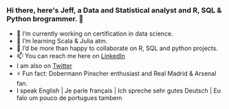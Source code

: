 ### Hi there, here's Jeff, a Data and Statistical analyst and R, SQL & Python brogrammer. 👋 
- 🔭 I’m currently working on certification in data science.
- 🌱 I’m learning Scala & Julia atm.
- 👯 I’d be more than happy to collaborate on R, SQL and python projects.
- 📫 You can reach me here on [LinkedIn](https://www.linkedin.com/in/jeffreyohene/)
- I am also on [Twitter](twitter.com/8mezzala)
- ⚡ Fun fact: Dobermann Pinscher enthusiast and Real Madrid & Arsenal fan.
- I speak English | Je parle français | Ich spreche sehr gutes Deutsch | Eu falo um pouco de portugues tambem
<!--
**jeffreyohene/jeffreyohene** is a ✨ _special_ ✨ repository because its `README.md` (this file) appears on your GitHub profile.

Here are some ideas to get you started:

- 🔭 I’m currently working on ...
- 🌱 I’m currently learning ...
- 👯 I’m looking to collaborate on ...
- 🤔 I’m looking for help with ...
- 💬 Ask me about ...
- 📫 How to reach me: ...
- 😄 Pronouns: ...
- ⚡ Fun fact: ...
-->
